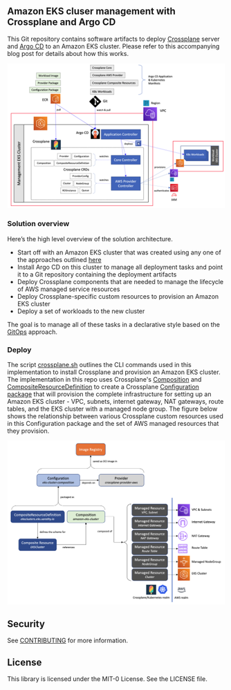 ## Amazon EKS cluser management with Crossplane and Argo CD

This Git repository contains software artifacts to deploy [Crossplane](https://crossplane.io/) server and [Argo CD](https://argoproj.github.io/argo-cd/) to an Amazon EKS cluster. Please refer to this accompanying blog post for details about how this works.

<img class="wp-image-1960 size-full" src="images/Deployment-Architecture.png" alt="Deployment architecture"/>

### Solution overview

Here’s the high level overview of the solution architecture. 
- Start off with an Amazon EKS cluster that was created using any one of the approaches outlined [here](https://docs.aws.amazon.com/eks/latest/userguide/create-cluster.html)
- Install Argo CD on this cluster to manage all deployment tasks and point it to a Git repository containing the deployment artifacts
- Deploy Crossplane components that are needed to manage the lifecycle of AWS managed service resources  
- Deploy Crossplane-specific custom resources to provision an Amazon EKS cluster  
- Deploy a set of workloads to the new cluster  

The goal is to manage all of these tasks in a declarative style based on the [GitOps](https://www.weave.works/blog/what-is-gitops-really) approach.

### Deploy

The script [crossplane.sh](https://github.com/aws-samples/eks-gitops-crossplane-argocd/blob/main/crossplane.sh) outlines the CLI commands used in this implementation to install Crossplane and provision an Amazon EKS cluster. The implementation in this repo uses Crossplane's [Composition](https://crossplane.io/docs/v1.4/concepts/composition.html)  and [CompositeResourceDefinition](https://crossplane.io/docs/v1.4/concepts/composition.html) to create a Crossplane [Configuration package](https://crossplane.io/docs/v1.4/concepts/packages.html#configuration-packages) that will provision the complete infrastructure for setting up an Amazon EKS cluster - VPC, subnets, internet gateway, NAT gateways, route tables, and the EKS cluster with a managed node group. The figure below shows the relationship between various Crossplane custom resources used in this Configuration package and the set of AWS managed resources that they provision.

<img class="wp-image-1960 size-full" src="images/Component-Relationship.png" alt="Component Relationship"/>

## Security

See [CONTRIBUTING](CONTRIBUTING.md#security-issue-notifications) for more information.

## License

This library is licensed under the MIT-0 License. See the LICENSE file.
